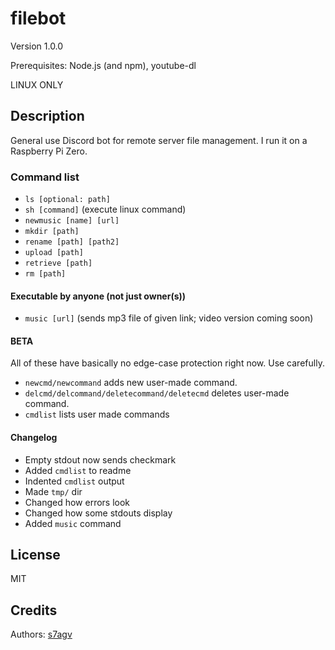 # filebot

Version 1.0.0

Prerequisites: Node.js (and npm), youtube-dl

LINUX ONLY

## Description

General use Discord bot for remote server file management. I run it on a Raspberry Pi Zero.

### Command list

- `ls [optional: path]`
- `sh [command]` (execute linux command)
- `newmusic [name] [url]`
- `mkdir [path]`
- `rename [path] [path2]`
- `upload [path]`
- `retrieve [path]`
- `rm [path]`

#### Executable by anyone (not just owner(s))

- `music [url]` (sends mp3 file of given link; video version coming soon)

#### BETA

All of these have basically no edge-case protection right now. Use carefully.

- `newcmd/newcommand` adds new user-made command.
- `delcmd/delcommand/deletecommand/deletecmd` deletes user-made command.
- `cmdlist` lists user made commands

#### Changelog

- Empty stdout now sends checkmark
- Added `cmdlist` to readme
- Indented `cmdlist` output
- Made `tmp/` dir
- Changed how errors look
- Changed how some stdouts display
- Added `music` command

## License

MIT

## Credits

Authors:
[s7agv](https://github.com/s7agv)